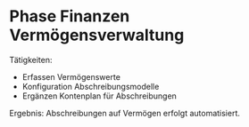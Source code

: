# Phase Finanzen Vermögensverwaltung

Tätigkeiten:

- Erfassen Vermögenswerte
- Konfiguration Abschreibungsmodelle
- Ergänzen Kontenplan für Abschreibungen

Ergebnis: Abschreibungen auf Vermögen erfolgt automatisiert.